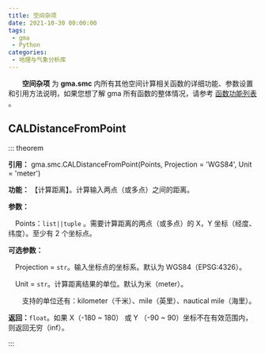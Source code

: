 ```yaml
---
title: 空间杂项
date: 2021-10-30 00:00:00
tags:
 - gma
 - Python
categories:
 - 地理与气象分析库
---
```


**&emsp;&emsp;空间杂项** 为 **gma.smc** 内所有其他空间计算相关函数的详细功能、参数设置和引用方法说明，如果您想了解 gma 所有函数的整体情况，请参考 [函数功能列表](Function.html) 。

## CALDistanceFromPoint<Badge text="1.0.5 +"/>
::: theorem

**引用：**  gma.smc.CALDistanceFromPoint(Points, Projection = 'WGS84', Unit = 'meter')

**功能：** 【计算距离】。计算输入两点（或多点）之间的距离。

**参数：**

&emsp;Points：`list||tuple` 。需要计算距离的两点（或多点）的 X，Y 坐标（经度、纬度）。至少有 2 个坐标点。
    
<Boxx type='tips' title='示例' content='Points = [(130.1, 45.2), (131.5, 40.2)]'/>


**可选参数：**

&emsp;Projection = `str`。输入坐标点的坐标系。默认为 WGS84（EPSG:4326）。

&emsp;Unit = `str`。计算距离结果的单位。默认为米（meter）。
    
&emsp;&emsp;支持的单位还有：kilometer（千米）、mile（英里）、nautical mile（海里）。

**返回：**`float`。如果 X（-180 ~ 180） 或 Y （-90 ~ 90）坐标不在有效范围内，则返回无穷（inf）。

:::